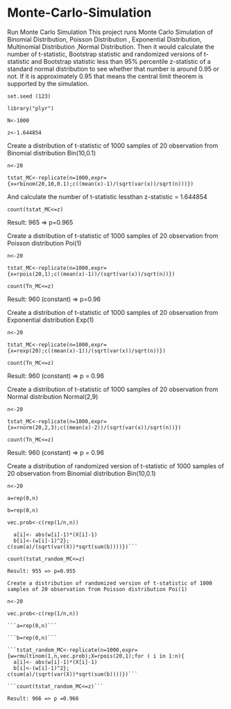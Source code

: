 # Monte-Carlo-Simulation
Run Monte Carlo Simulation 
This project runs Monte Carlo Simulation of Binomial Distribution, Poisson Distribution , Exponential Distribution, Multinomial Distribution ,Normal Distribution. Then it would calculate the number of t-statistic, Bootstrap statistic and randomized versions of t-statistic and Bootstrap statistic less than 95% percentile z-statistic of a standard normal distribution to see whether that number is around 0.95 or not. If it is approximately 0.95 that means the central limit theorem is supported by the simulation. 

 ```set.seed (123)```
 
```library("plyr")```

```N<-1000```

```z<-1.644854```

Create a distribution of t-statistic of 1000 samples of 20 observation from Binomial distribution Bin(10,0.1)

```n<-20```

```tstat_MC<-replicate(n=1000,expr={x=rbinom(20,10,0.1);c((mean(x)-1)/(sqrt(var(x))/sqrt(n)))})```

And calculate the number of t-statistic lessthan z-statistic = 1.644854

```count(tstat_MC<=z)```

Result: 965 => p=0.965

Create a distribution of t-statistic of 1000 samples of 20 observation from Poisson distribution Poi(1)

```n<-20```

```tstat_MC<-replicate(n=1000,expr={x=rpois(20,1);c((mean(x)-1))/(sqrt(var(x))/sqrt(n))})```

```count(Tn_MC<=z)```

Result: 960 (constant) => p=0.96

Create a distribution of t-statistic of 1000 samples of 20 observation from Exponential distribution Exp(1)

```n<-20```

```tstat_MC<-replicate(n=1000,expr={x=rexp(20);c((mean(x)-1))/(sqrt(var(x))/sqrt(n))})```

```count(Tn_MC<=z)```

Result: 960 (constant) => p = 0.96

Create a distribution of t-statistic of 1000 samples of 20 observation from Normal distribution Normal(2,9)

```n<-20```

```tstat_MC<-replicate(n=1000,expr={x=rnorm(20,2,3);c((mean(x)-2))/(sqrt(var(x))/sqrt(n))})```

```count(Tn_MC<=z)```

Result: 960 (constant) => p = 0.96

Create a distribution of randomized version of t-statistic of 1000 samples of 20 observation from Binomial distribution Bin(10,0.1)

```n<-20```

```a=rep(0,n)```

```b=rep(0,n)```

```vec.prob<-c(rep(1/n,n))```

```tstat_random_MC<-replicate(n=1000,expr={w=rmultinom(1,n,vec.prob);X=rbinom(20,10,0.1);for ( i in 1:n){
  a[i]<- abs(w[i]-1)*(X[i]-1)
  b[i]<-(w[i]-1)^2};
c(sum(a)/(sqrt(var(X))*sqrt(sum(b))))})```

count(tstat_random_MC<=z)

Result: 955 => p=0.955

Create a distribution of randomized version of t-statistic of 1000 samples of 20 observation from Poisson distribution Poi(1)

n<-20

vec.prob<-c(rep(1/n,n))

```a=rep(0,n)```

```b=rep(0,n)```

```tstat_random_MC<-replicate(n=1000,expr={w=rmultinom(1,n,vec.prob);X=rpois(20,1);for ( i in 1:n){
  a[i]<- abs(w[i]-1)*(X[i]-1)
  b[i]<-(w[i]-1)^2};
c(sum(a)/(sqrt(var(X))*sqrt(sum(b))))})```

```count(tstat_random_MC<=z)```

Result: 966 => p =0.966







